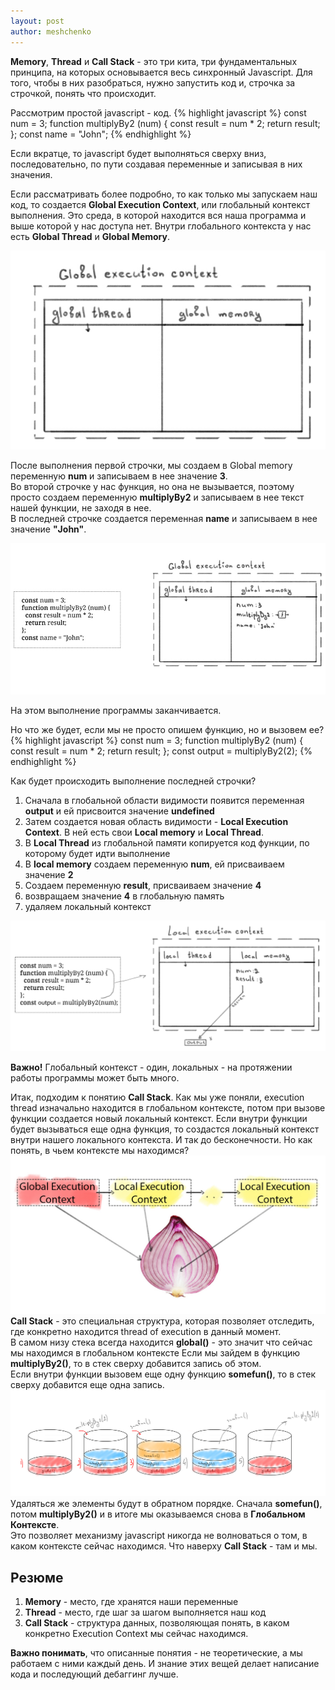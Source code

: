 ```yaml
---
layout: post
author: meshchenko
---
```

**Memory**, **Thread** и **Call Stack** - это три кита, три фундаментальных принципа, на которых основывается весь синхронный Javascript. Для того, чтобы в них разобраться, нужно запустить код и, строчка за строчкой, понять что происходит.

Рассмотрим простой javascript - код.
{% highlight javascript %}
	const num = 3;
	function multiplyBy2 (num) {
		const result = num * 2;
		return result;
	};
	const name = "John";
{% endhighlight %}

Если вкратце, то javascript будет выполняться сверху вниз, последовательно, по пути создавая переменные и записывая в них значения.

Если рассматривать более подробно, то как только мы запускаем наш код, то создается **Global Execution Context**, или глобальный контекст выполнения. Это среда, в которой находится вся наша программа и выше которой у нас доступа нет.
Внутри глобального контекста у нас есть **Global Thread** и **Global Memory**.

![Global execution context](/assets/img/2019-06-13-под-капотом-js-(Memory,-Thread,-Call-Stack)/1.jpg)

После выполнения первой строчки, мы создаем в Global memory переменную **num** и записываем в нее значение **3**.  
Во второй строчке у нас функция, но она не вызывается, поэтому просто создаем переменную **multiplyBy2** и записываем в нее текст нашей функции, не заходя в нее.  
В последней строчке создается переменная **name** и записываем в нее значение **"John"**.

![Global execution context](/assets/img/2019-06-13-под-капотом-js-(Memory,-Thread,-Call-Stack)/2.jpg)

На этом выполнение программы заканчивается.

Но что же будет, если мы не просто опишем функцию, но и вызовем ее?
{% highlight javascript %}
	const num = 3;
	function multiplyBy2 (num) {
		const result = num * 2;
		return result;
	};
	const output = multiplyBy2(2);
{% endhighlight %}

Как будет происходить выполнение последней строчки?  
1) Сначала в глобальной области видимости появится переменная **output** и ей присвоится значение **undefined**  
2) Затем создается новая область видимости - **Local Execution Context**. В ней есть свои **Local memory** и **Local Thread**.  
3) В **Local Thread** из глобальной памяти копируется код функции, по которому будет идти выполнение  
4) В **local memory** создаем переменную **num**, ей присваиваем значение **2**  
5) Создаем переменную **result**, присваиваем значение **4**  
6) возвращаем значение **4** в глобальную память  
7) удаляем локальный контекст  

![Global execution context](/assets/img/2019-06-13-под-капотом-js-(Memory,-Thread,-Call-Stack)/3.jpg)

**Важно!** Глобальный контекст - один, локальных - на протяжении работы программы может быть много.

Итак, подходим к понятию **Call Stack**.
Как мы уже поняли, execution thread изначально находится в глобальном контексте, потом при вызове функции создается новый локальный контекст.  Если внутри функции будет вызываться еще одна функция, то создастся локальный контекст внутри нашего локального контекста. И так до бесконечности.
Но как понять, в чьем контексте мы находимся?  
![Global execution context](/assets/img/2019-06-13-под-капотом-js-(Memory,-Thread,-Call-Stack)/4.jpg)
**Call Stack** - это специальная структура, которая позволяет отследить, где конкретно находится thread of execution в данный момент.  
В самом низу стека всегда находится **global()** - это значит что сейчас мы находимся в глобальном контексте
Если мы зайдем в функцию **multiplyBy2()**, то в стек сверху добавится запись об этом.  
Если внутри функции вызовем еще одну функцию **somefun()**, то в стек сверху добавится еще одна запись. 
![Global execution context](/assets/img/2019-06-13-под-капотом-js-(Memory,-Thread,-Call-Stack)/5.jpg)
Удаляться же элементы будут в обратном порядке. Сначала **somefun()**, потом **multiplyBy2()** и в итоге мы оказываемся снова в **Глобальном Контексте**.  
Это позволяет механизму javascript никогда не волноваться о том, в каком контексте сейчас находимся. Что наверху **Call Stack** - там и мы.

## Резюме
1) **Memory** - место, где хранятся наши переменные  
2) **Thread** - место, где шаг за шагом выполняется наш код  
3) **Call Stack** - структура данных, позволяющая понять, в каком конкретно Execution Context мы сейчас находимся.  

**Важно понимать**, что описанные понятия - не теоретические, а мы работаем с ними каждый день. И знание этих вещей делает написание кода и последующий дебаггинг лучше.